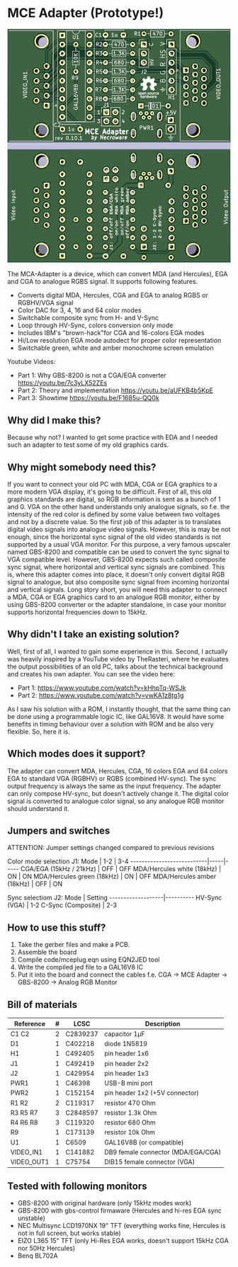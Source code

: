 # MCE Adapter (Prototype!)

![MCE Adapter](shim/mce-adapter-pcb.jpg)

The MCA-Adapter is a device, which can convert MDA (and Hercules), EGA and CGA
to analogue RGBS signal. It supports following features.

- Converts digital MDA, Hercules, CGA and EGA to analog RGBS or RGBHV/VGA signal
- Color DAC for 3, 4, 16 and 64 color modes
- Switchable composite sync from H- and V-Sync
- Loop through HV-Sync, colors conversion only mode
- Includes IBM's "brown-hack"for CGA and 16-colors EGA modes
- Hi/Low resolution EGA mode autodect for proper color representation
- Switchable green, white and amber monochrome screen emulation

Youtube Videos:
- Part 1: Why GBS-8200 is not a CGA/EGA converter https://youtu.be/7c3yLX52ZEs
- Part 2: Theory and implementation https://youtu.be/aUFKB4b5KpE
- Part 3: Showtime https://youtu.be/F1685u-QQ0k

## Why did I make this?

Because why not? I wanted to get some practice with EDA and I needed such an
adapter to test some of my old graphics cards.

## Why might somebody need this?

If you want to connect your old PC with MDA, CGA or EGA graphics to a more
modern VGA display, it's going to be difficult. First of all, this old graphics
standards are digital, so RGB information is sent as a bunch of 1 and 0. VGA on
the other hand understands only analogue signals, so f.e. the intensity of the red
color is defined by some value between two voltages and not by a discrete value.
So the first job of this adapter is to translates digital video signals into
analogue video signals. However, this is may be not enough, since the horizontal
sync signal of the old video standards is not supported by a usual VGA monitor.
For this purpose, a very famous upscaler named GBS-8200 and compatible can be
used to convert the sync signal to VGA compatible level.  However, GBS-8200
expects such called composite sync signal, where horizontal and vertical sync
signals are combined. This is, where this adapter comes into place, it doesn't
only convert digital RGB signal to analogue, but also composite sync signal from
incoming horizontal and vertical signals. Long story short, you will need this
adapter to connect a MDA, CGA or EGA graphics card to an analogue RGB monitor,
either by using GBS-8200 converter or the adapter standalone, in case your
monitor supports horizontal frequencies down to 15kHz.

## Why didn't I take an existing solution?

Well, first of all, I wanted to gain some experience in this. Second, I actually
was heavily inspired by a YouTube video by TheRasteri, where he evaluates the
output possibilities of an old PC, talks about the technical background and
creates his own adapter. You can see the video here:

* Part 1: https://www.youtube.com/watch?v=kHhpTq-WSJk
* Part 2: https://www.youtube.com/watch?v=vwKA1z8tg1g

As I saw his solution with a ROM, I instantly thought, that the same thing can
be done using a programmable logic IC, like GAL16V8. It would have some benefits
in timing behaviour over a solution with ROM and be also very flexible. So, here
it is.

## Which modes does it support?

The adapter can convert MDA, Hercules, CGA, 16 colors EGA and 64 colors EGA to
standard VGA (RGBHV) or RGBS (combined HV-sync). The sync output frequency is
always the same as the input frequency. The adapter can only compose HV-sync,
but doesn't actively change it. The digital color signal is converted to analogue
color signal, so any analogue RGB monitor should understand it.

## Jumpers and switches

ATTENTION: Jumper settings changed compared to previous revisions 

Color mode selection J1:
Mode                       | 1-2 | 3-4 
---------------------------|-----|-----
CGA/EGA (15kHz / 21kHz)    | OFF | OFF 
MDA/Hercules white (18kHz) | ON  | ON
MDA/Hercules green (18kHz) | ON  | OFF
MDA/Hercules amber (18kHz) | OFF | ON

Sync selectiom J2:
Mode               | Setting
-------------------|----------
HV-Sync (VGA)      | 1-2
C-Sync (Composite) | 2-3

## How to use this stuff?

1. Take the gerber files and make a PCB.
2. Assemble the board
3. Compile code/mceplug.eqn using EQN2JED tool
4. Write the compiled jed file to a GAL16V8 IC
5. Put it into the board and connect the cables
   f.e. CGA -> MCE Adapter -> GBS-8200 -> Analog RGB Monitor

## Bill of materials

Reference  |#  |LCSC    |Description
-----------|---|--------|-------------------------------------
C1 C2      |2  |C2839237|capacitor 1µF
D1         |1  |C402218 |diode 1N5819
H1         |1  |C492405 |pin header 1x6
J1         |1  |C492419 |pin header 2x2
J2         |1  |C429954 |pin header 1x3
PWR1       |1  |C46398  |USB-B mini port
PWR2       |1  |C152154 |pin header 1x2 (+5V connector)
R1 R2      |2  |C119317 |resistor 470 Ohm
R3 R5 R7   |3  |C2848597|resistor 1.3k Ohm
R4 R6 R8   |3  |C119320 |resistor 680 Ohm
R9         |1  |C173139 |resistor 10k Ohm
U1         |1  |C6509   |GAL16V8B (or compatible)
VIDEO_IN1  |1  |C141882 |DB9 female connector (MDA/EGA/CGA)
VIDEO_OUT1 |1  |C75754  |DIB15 female connector (VGA)

## Tested with following monitors
- GBS-8200 with original hardware (only 15kHz modes work)
- GBS-8200 with gbs-control firmaware (Hercules and hi-res EGA sync unstable)
- NEC Multisync LCD1970NX 19" TFT (everything works fine, Hercules is not in full screen, but works stable)
- EIZO L365 15" TFT (only Hi-Res EGA works, doesn't support 15kHz CGA nor 50Hz Hercules)
- Benq BL702A
